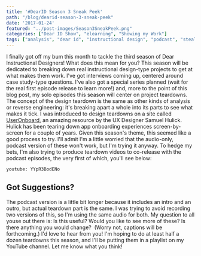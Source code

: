 ```yaml
---
title: '#DearID Season 3 Sneak Peek'
path: "/blog/dearid-season-3-sneak-peek"
date: '2017-01-24'
featured: "../post-images/Season3SneakPeek.png"
categories: ["Dear ID Show", "elearning", "Showing my Work"]
tags: ["analysis", "dear id", "instructional design", "podcast", "steal this idea", "teardown"]
---
```


I finally got off my bum this month to tackle the third season of Dear Instructional Designers! What does this mean for you? This season will be dedicated to breaking down real instructional design-type projects to get at what makes them work. I've got interviews coming up, centered around case study-type questions. I've also got a special series planned (wait for the real first episode release to learn more!) and, more to the point of this blog post, my solo episodes this season will center on project teardowns. The concept of the design teardown is the same as other kinds of analysis or reverse engineering: it's breaking apart a whole into its parts to see what makes it tick. I was introduced to design teardowns on a site called [UserOnboard](http://www.useronboard.com/), an amazing resource by the UX Designer Samuel Hulick. Hulick has been tearing down app onboarding experiences screen-by-screen for a couple of years. Given this season's theme, this seemed like a good process to try. I'll admit I'm a little worried that the audio-only, podcast version of these won't work, but I'm trying it anyway. To hedge my bets, I'm also trying to produce teardown videos to co-release with the podcast episodes, the very first of which, you'll see below:

`youtube: YYpR3BodENo`

## Got Suggestions?

The podcast version is a little bit longer because it includes an intro and an outro, but actual teardown part is the same. I was trying to avoid recording two versions of this, so I'm using the same audio for both. My question to all youse out there is: Is this useful? Would you like to see more of these? Is there anything you would change?  (Worry not, captions will be forthcoming.) I'd love to hear from you! I'm hoping to do at least half a dozen teardowns this season, and I'll be putting them in a playlist on my YouTube channel. Let me know what you think!
